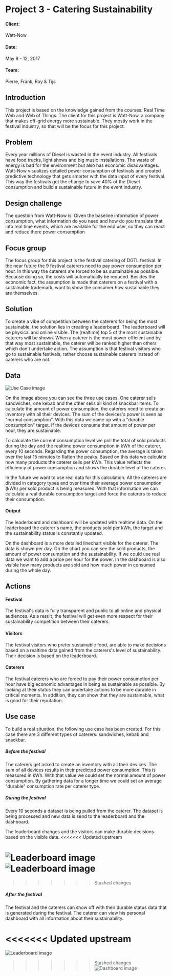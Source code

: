 # Project 3 - Catering Sustainability

#### Client:
Watt-Now

#### Date:
May 8 - 12, 2017

#### Team:
Pierre, Frank, Roy & Tijs

## Introduction

This project is based on the knowledge gained from the courses: Real Time Web and Web of Things. The client for this project is Watt-Now, a company that makes off-grid energy more sustainable. They mostly work in the festival industry, so that will be the focus for this project.

## Problem

Every year millions of Diesel is wasted in the event industry. All festivals have food trucks, light shows and big music installations. The waste of energy is bad for the environment but also has economic disadvantages. Watt-Now visualizes detailed power consumption of festivals and created predictive technology that gets smarter with the data input of every festival. This way the festivals get the change to save 40% of the Diesel consumption and build a sustainable future in the event industry.

## Design challenge

The question from Watt-Now is: Given the baseline information of power consumption, what information do you need and how do you translate that into real time events, which are available for the end user, so they can react and reduce there power consumption

## Focus group

The focus group for this project is the festival catering of DGTL festival. In the near future the 9 festival caterers need to pay power consumption per hour. In this way the caterers are forced to be as sustainable as possible. Because doing so, the costs will automatically be reduced. Besides the economic fact, the assumption is made that caterers on a festival with a sustainable trademark, want to show the consumer how sustainable they are themselves.

## Solution

 To create a vibe of competition between the caterers for being the most sustainable, the solution lies in creating a leaderboard. The leaderboard will be physical and online visible. The (realtime) top 5 of the most sustainable caterers will be shown. When a caterer is the most power efficient and by that way most sustainable, the caterer will be ranked higher than others which don't undertake action. The assumption is that festival visitors who go to sustainable festivals, rather choose sustainable caterers instead of caterers who are not.

## Data

![Use Case image](images/use-case.jpg)

On the image above you can see the three use cases. One caterer sells sandwiches, one kebab and the other sells all kind of snackbar items. To calculate the amount of power consumption, the caterers need to create an inventory with all their devices. The sum of the devices's power is seen as "normal consumption". With this data we came up with a "durable consumption" target. If the devices consume that amount of power per hour, they are sustainable.

  To calculate the current consumption level we poll the total of sold products during the day and the realtime power consumption in kWh of the caterer, every 10 seconds. Regarding the power consumption, the average is taken over the last 15 minutes to flatten the peaks. Based on this data we calculate how many products the caterer sells per kWh. This value reflects the efficiency of power consumption and shows the durable level of the caterer.

In the future we want to use real data for this calculation. All the caterers are divided in category types and over time their average power consumption (kWh) per sold product is being measured. With that information we can calculate a real durable consumption target and force the caterers to reduce their consumption.

#### Output

The leaderboard and dashboard will be updated with realtime data. On the leaderboard the caterer's name, the products sold per kWh, the target and the sustainability status is constantly updated.

 On the dashboard is a more detailed linechart visible for the caterer. The data is shown per day. On the chart you can see the sold products, the amount of power consumption and the sustainability. If we could use real data we want to add a price per hour for the power. In the dashboard is also visible how many products are sold and how much power in consumed during the whole day.

## Actions

#### Festival

The festival's data is fully transparent and public to all online and physical audiences. As a result, the festival will get even more respect for their sustainability competition between their caterers.

#### Visitors

The festival visitors who prefer sustainable food, are able to make decisions based on a realtime data gained from the caterers's level of sustainability. Their decision is based on the leaderboard.

#### Caterers

The festival caterers who are forced to pay their power consumption per hour have big economic advantages in being as sustainable as possible. By looking at their status they can undertake actions to be more durable in critical moments. In addition, they can show that they are sustainable, what is good for their reputation.

## Use case

To build a real situation, the following use case has been created. For this case there are 3 different types of caterers: sandwiches, kebab and snackbar.

##### Before the festival

The caterers get asked to create an inventory with all their devices. The sum of all devices results in their predicted power consumption. This is measured in kWh. With that value we could set the normal amount of power consumption. By gathering data for a longer time we could set an average "durable" consumption rate per caterer type.

##### During the festival

 Every 10 seconds a dataset is being pulled from the caterer. The dataset is being processed and new data is send to the leaderboard and the dashboard.

 The leaderboard changes and the visitors can make durable decisions based on the visible data.
<<<<<<< Updated upstream

 ![Leaderboard image](images/leaderboard.jpg)
 ![Leaderboard image](images/leaderboard-physical.jpg)
=======
>>>>>>> Stashed changes

##### After the festival

The festival and the caterers can show off with their durable status data that is generated during the festival. The caterer can view his personal dashboard with all information about their sustainability.

<<<<<<< Updated upstream
=======
![Leaderboard image](images/leaderboard.jpg)
>>>>>>> Stashed changes
![Dashboard image](images/dashboard.jpg)